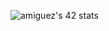 ![amiguez's 42 stats](https://badge42.herokuapp.com/api/stats/amiguez?privacyName=true&darkmode=false&cursus=42)
